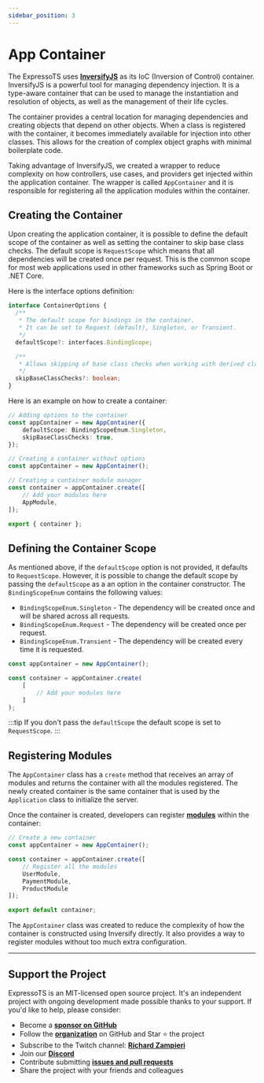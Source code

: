 ```yaml
---
sidebar_position: 3
---
```


# App Container

The ExpressoTS uses **[InversifyJS](https://inversify.io/)** as its IoC (Inversion of Control) container. InversifyJS is a powerful tool for managing dependency injection. It is a type-aware container that can be used to manage the instantiation and resolution of objects, as well as the management of their life cycles.

The container provides a central location for managing dependencies and creating objects that depend on other objects. When a class is registered with the container, it becomes immediately available for injection into other classes. This allows for the creation of complex object graphs with minimal boilerplate code.

Taking advantage of InversifyJS, we created a wrapper to reduce complexity on how controllers, use cases, and providers get injected within the application container. The wrapper is called `AppContainer` and it is responsible for registering all the application modules within the container.

## Creating the Container

Upon creating the application container, it is possible to define the default scope of the container as well as setting the container to skip base class checks. The default scope is `RequestScope` which means that all dependencies will be created once per request. This is the common scope for most web applications used in other frameworks such as Spring Boot or .NET Core.

Here is the interface options definition:

```typescript
interface ContainerOptions {
  /**
   * The default scope for bindings in the container.
   * It can be set to Request (default), Singleton, or Transient.
   */
  defaultScope?: interfaces.BindingScope;

  /**
   * Allows skipping of base class checks when working with derived classes.
   */
  skipBaseClassChecks?: boolean;
}
```

Here is an example on how to create a container:

```typescript
// Adding options to the container
const appContainer = new AppContainer({
    defaultScope: BindingScopeEnum.Singleton,
    skipBaseClassChecks: true,
});

// Creating a container without options
const appContainer = new AppContainer();

// Creating a container module manager
const container = appContainer.create([
    // Add your modules here
    AppModule,
]);

export { container };
```

## Defining the Container Scope

As mentioned above, if the `defaultScope` option is not provided, it defaults to `RequestScope`. However, it is possible to change the default scope by passing the `defaultScope` as a an option in the container constructor. The `BindingScopeEnum` contains the following values:

- `BindingScopeEnum.Singleton` - The dependency will be created once and will be shared across all requests.
- `BindingScopeEnum.Request` - The dependency will be created once per request.
- `BindingScopeEnum.Transient` - The dependency will be created every time it is requested.

```typescript
const appContainer = new AppContainer();

const container = appContainer.create(
    [
        // Add your modules here
    ]
);
```

:::tip
If you don't pass the `defaultScope` the default scope is set to `RequestScope`.
:::

## Registering Modules

The `AppContainer` class has a `create` method that receives an array of modules and returns the container with all the modules registered. The newly created container is the same container that is used by the `Application` class to initialize the server.

Once the container is created, developers can register **[modules](./module.md)** within the container:

```typescript
// Create a new container
const appContainer = new AppContainer();

const container = appContainer.create([
    // Register all the modules
    UserModule,
    PaymentModule,
    ProductModule
]);

export default container;
```

The `AppContainer` class was created to reduce the complexity of how the container is constructed using Inversify directly. It also provides a way to register modules without too much extra configuration.

---

## Support the Project

ExpressoTS is an MIT-licensed open source project. It's an independent project with ongoing development made possible thanks to your support. If you'd like to help, please consider:

- Become a **[sponsor on GitHub](https://github.com/sponsors/expressots)**
- Follow the **[organization](https://github.com/expressots)** on GitHub and Star ⭐ the project
- Subscribe to the Twitch channel: **[Richard Zampieri](https://www.twitch.tv/richardzampieri)**
- Join our **[Discord](https://discord.com/invite/PyPJfGK)**
- Contribute submitting **[issues and pull requests](https://github.com/expressots/expressots/issues/new/choose)**
- Share the project with your friends and colleagues